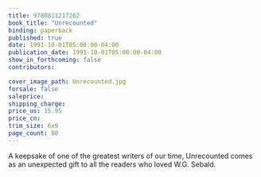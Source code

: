 ```yaml
---
title: 9780811217262
book_title: "Unrecounted"
binding: paperback
published: true
date: 1991-10-01T05:00:00-04:00
publication_date: 1991-10-01T05:00:00-04:00
show_in_forthcoming: false
contributors:

cover_image_path: Unrecounted.jpg
forsale: false
saleprice:
shipping_charge:
price_us: 15.95
price_cn:
trim_size: 6x9
page_count: 80
---
```

A keepsake of one of the greatest writers of our time, Unrecounted comes as an unexpected gift to all the readers who loved W.G. Sebald.

